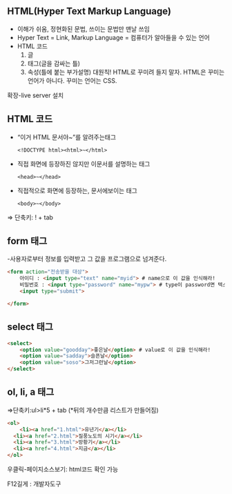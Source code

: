 ## HTML(Hyper Text Markup Language)

- 이해가 쉬움, 정현화된 문법, 쓰이는 문법만 맨날 쓰임
- Hyper Text = Link, Markup Language = 컴퓨터가 알아들을 수 있는 언어
- HTML 코드
    1. 글
    2. 태그(글을 감싸는 틀)
    3. 속성(틀에 붙는 부가설명)
대원칙! HTML로 꾸미려 들지 말자. HTML은 꾸미는 언어가 아니다. 꾸미는 언어는 CSS.

확장-live server 설치

## HTML 코드

- “이거 HTML 문서야~”를 알려주는태그
    ```
    <!DOCTYPE html><html>~</html>
    ```

- 직접 화면에 등장하진 않지만 이문서를 설명하는 태그
  ```
  <head>~</head>
  ```

- 직접적으로 화면에 등장하는, 문서에보이는 태그

  ```
  <body>~</body>
  ```

⇒ 단축키: ! + tab

## form 태그

-사용자로부터 정보를 입력받고 그 값을 프로그램으로 넘겨준다.

```html
<form action="전송받을 대상">
	아이디 : <input type="text" name="myid"> # name으로 이 값을 인식해라!
	비밀번호 : <input type="password" name="mypw"> # type이 password면 텍스트 숨겨짐
	<input type="submit">

</form>
```

## select  태그

```html
<select>
	<option value="goodday">좋은날</option> # value로 이 값을 인식해라!
	<option value="sadday">슬픈날</option>
	<option value="soso">그저그런날</option>
</select>
```

## ol, li, a 태그

⇒단축키:ul>li*5 + tab (*뒤의 개수만큼 리스트가 만들어짐)

```html
<ol>
	<li><a href="1.html">유년기</a></li>
  <li><a href="2.html">질풍노도의 시기</a></li>
  <li><a href="3.html">방황기</a></li>
  <li><a href="4.html">지금</a></li>
</ol>
```

우클릭-페이지소스보기: html코드 확인 가능

F12길게 : 개발자도구